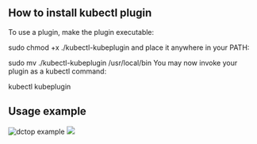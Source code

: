 ## How to install kubectl plugin

To use a plugin, make the plugin executable:

sudo chmod +x ./kubectl-kubeplugin
and place it anywhere in your PATH:

sudo mv ./kubectl-kubeplugin /usr/local/bin
You may now invoke your plugin as a kubectl command:

kubectl kubeplugin

## Usage example 

![dctop example](https://raw.githubusercontent.com/diamonce/1s_week_build_ship_run/demo/deploy/scripts/dctop.png)
<img src="![dctop example](https://raw.githubusercontent.com/diamonce/1s_week_build_ship_run/demo/deploy/scripts/dctop.png)">